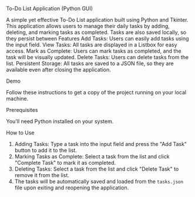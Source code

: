  To-Do List Application (Python GUI)

A simple yet effective To-Do List application built using Python and Tkinter. This application allows users to manage their daily tasks by adding, deleting, and marking tasks as completed. Tasks are also saved locally, so they persist between 
Features
Add Tasks: Users can easily add tasks using the input field.
View Tasks: All tasks are displayed in a Listbox for easy access.
Mark as Complete: Users can mark tasks as completed, and the task will be visually updated.
Delete Tasks: Users can delete tasks from the list.
Persistent Storage: All tasks are saved to a JSON file, so they are available even after closing the application.

 Demo

Follow these instructions to get a copy of the project running on your local machine.

Prerequisites

You'll need Python installed on your system. 

 How to Use

1. Adding Tasks: Type a task into the input field and press the "Add Task" button to add it to the list.
2. Marking Tasks as Complete: Select a task from the list and click "Complete Task" to mark it as completed.
3. Deleting Tasks: Select a task from the list and click "Delete Task" to remove it from the list.
4. The tasks will be automatically saved and loaded from the `tasks.json` file upon exiting and reopening the application.

